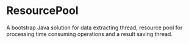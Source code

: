 # ResourcePool
A bootstrap Java solution for data extracting thread, resource pool for processing time consuming operations and a result saving thread.
